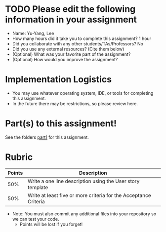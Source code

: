 # TODO Please edit the following information in your assignment

-   Name: Yu-Yang, Lee
-   How many hours did it take you to complete this assignment? 1 hour
-   Did you collaborate with any other students/TAs/Professors? No
-   Did you use any external resources? (Cite them below)
-   (Optional) What was your favorite part of the assignment?
-   (Optional) How would you improve the assignment?

# Implementation Logistics

-   You may use whatever operating system, IDE, or tools for completing this assignment.
-   In the future there may be restrictions, so please review here.

# Part(s) to this assignment!

See the folders [part1](./part1) for this assignment.

# Rubric

| Points | Description                                                      |
| ------ | ---------------------------------------------------------------- |
| 50%    | Write a one line description using the User story template       |
| 50%    | Write at least five or more criteria for the Acceptance Criteria |

-   Note: You must also commit any additional files into your repository so we can test your code.
    -   Points will be lost if you forget!
